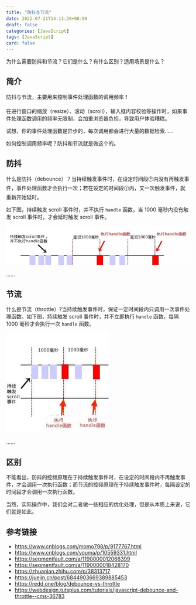```yaml
---
title: "防抖与节流"
date: 2022-07-21T14:13:29+08:00
draft: false
categories: [JavaScript]
tags: [JavaScript]
card: false
---
```


为什么需要防抖和节流？它们是什么？有什么区别？适用场景是什么？

<!--more-->

## 简介

防抖与节流，主要用来控制事件处理函数的调用频率 ❗ 

在进行窗口的缩放（resize）、滚动（scroll），输入框内容校验等操作时，如果事件处理函数调用的频率无限制，会加重浏览器负担，导致用户体验糟糕。

<div class="oh-essay">
试想，你的事件处理函数是异步的，每次调用都会进行大量的数据检索……
</div>

如何控制调用频率呢？防抖和节流就是做这个的。


## 防抖

什么是防抖（debounce）？当持续触发事件时，在设定时间段🕐内没有再触发事件，事件处理函数才会执行一次；若在设定的时间段🕜内，又一次触发事件，就重新开始延时。

如下图，持续触发 scroll 事件时，并不执行 `handle` 函数，当 1000 毫秒内没有触发 scroll 事件时，才会延时触发 scroll 事件。

<img alt="picture 1" src="imgs/c4d299e24fc965137fb918dc395bedb5ee839ee0cf3dfa0e2fbfbd8146f685fb.png" width="600" />  

……


## 节流

什么是节流（throttle）?当持续触发事件时，保证一定时间段内只调用一次事件处理函数。如下图，持续触发 scroll 事件时，并不立即执行 `handle` 函数，每隔 1000 毫秒才会执行一次 `handle` 函数。

<img alt="picture 2" src="imgs/536c41e3e74f92dad044255bf33de1d5852ab26e061c64bec017d869538ab0e2.png" width="280" />  

……


## 区别

不能看出，防抖的控频原理在于持续触发事件时，在设定的时间段内不再触发事件，才会调用一次执行函数；而节流的控频原理在于持续触发事件时，每隔设定的时间段才会调用一次执行函数。

当然，实际操作中，我们会对二者做一些相应的优化处理，但是从本质上来说，它们就是如此。

## 参考链接

- https://www.cnblogs.com/momo798/p/9177767.html
- https://www.cnblogs.com/youma/p/10559331.html
- https://segmentfault.com/a/1190000012066399
- https://segmentfault.com/a/1190000018428170
- https://zhuanlan.zhihu.com/p/38313717
- https://juejin.cn/post/6844903669389885453
- https://redd.one/blog/debounce-vs-throttle
- https://webdesign.tutsplus.com/tutorials/javascript-debounce-and-throttle--cms-36783